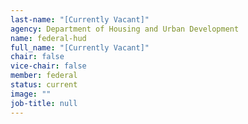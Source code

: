 ```yaml
---
last-name: "[Currently Vacant]"
agency: Department of Housing and Urban Development
name: federal-hud
full_name: "[Currently Vacant]"
chair: false
vice-chair: false
member: federal
status: current
image: ""
job-title: null
---
```

